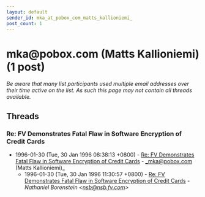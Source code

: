 ```yaml
---
layout: default
sender_id: mka_at_pobox_com_matts_kallioniemi_
post_count: 1
---
```


# mka<span>@</span>pobox.com (Matts Kallioniemi) (1 post)

_Be aware that many list participants used multiple email addresses over their time active on the list. As such this page may not contain all threads available._

## Threads

### Re: FV Demonstrates Fatal Flaw in Software Encryption of Credit Cards
+ 1996-01-30 (Tue, 30 Jan 1996 08:38:13 +0800) - [Re: FV Demonstrates Fatal Flaw in Software Encryption of Credit Cards](/archive/1996/01/e48f6c198bb8037cf72ae959d6515dcd0b312ad2a8f251506cdadd9bbd9aba82) - _mka@pobox.com (Matts Kallioniemi)_
  + 1996-01-30 (Tue, 30 Jan 1996 11:30:57 +0800) - [Re: FV Demonstrates Fatal Flaw in Software Encryption of Credit Cards](/archive/1996/01/f7a6696068e2d150f80589fd61ef7e064035a139dbc32d9d1d6ac95d20b40439) - _Nathaniel Borenstein \<nsb@nsb.fv.com\>_

